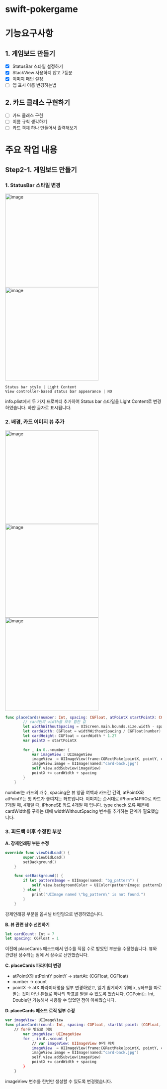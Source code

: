 # swift-pokergame

# 기능요구사항
## 1. 게임보드 만들기
- [x] StatusBar 스타일 설정하기
- [x] StackView 사용하지 않고 7등분
- [x] 이미지 패턴 설정
- [ ] 앱 표시 이름 변경하는법

## 2. 카드 클래스 구현하기
- [ ] 카드 클래스 구현
- [ ] 이름 규칙 생각하기
- [ ] 카드 객체 하나 만들어서 출력해보기

 # 주요 작업 내용
 ## Step2-1. 게임보드 만들기
 ### 1. StatusBar 스타일 변경
 <img width="300" alt="image" src="https://user-images.githubusercontent.com/70703326/224629397-d78aa90d-1453-401e-ae80-fb1635a11b1e.png">  
<img width="300" alt="image" src="https://user-images.githubusercontent.com/70703326/224628660-d23e7bc8-6262-4575-9cf3-47e3e8c4386d.png">   

```
Status bar style | Light Content
View controller-based status bar appearance | NO
```
info.plist에서 두 가지 프로퍼티 추가하여 Status bar 스타일을 Light Content로 변경하였습니다. 하얀 글자로 표시됩니다.


### 2. 배경, 카드 이미지 뷰 추가
<img width="300" alt="image" src="https://user-images.githubusercontent.com/70703326/224710861-963a153b-7796-4115-a906-068f2169a6e9.png">
<img width="300" alt="image" src="https://user-images.githubusercontent.com/70703326/224733692-abc088af-f592-4e93-baf2-b16c0e8f2cc4.png">
<img width="300" alt="image" src="https://user-images.githubusercontent.com/70703326/224734282-85e435e2-bbb7-48e3-9539-f5c39a5877ad.png">


```swift
func placeCards(number: Int, spacing: CGFloat, atPointX startPointX: CGFloat, atPointY pointY: CGFloat) {
        // card만의 width를 모두 합한 값
        let widthWithoutSpacing = UIScreen.main.bounds.size.width - spacing * (CGFloat(number) + 1)
        let cardWidth: CGFloat = widthWithoutSpacing / CGFloat(number)
        let cardHeight: CGFloat = cardWidth * 1.27
        var pointX = startPointX
        
        for _ in 0..<number {
            var imageView : UIImageView
            imageView  = UIImageView(frame:CGRectMake(pointX, pointY, cardWidth, cardHeight));
            imageView.image = UIImage(named:"card-back.jpg")
            self.view.addSubview(imageView)
            pointX += cardWidth + spacing
        }
    }
```
number는 카드의 개수, spacing은 뷰 양끝 여백과 카드간 간격, atPointX와 atPointY는 첫 카드가 놓여지는 좌표입니다. 이미지는 순서대로 iPhone14PRO로 카드 7개일 때, 4개일 때, iPhoneSE 카드 4개일 때 입니다. type check 오류 때문에 cardWidth를 구하는 데애 widthWithoutSpacing 변수를 추가하는 단계가 필요했습니다.

### 3. 피드백 이후 수정한 부분
**A. 강제언래핑 부분 수정**

```swift
override func viewDidLoad() {
        super.viewDidLoad()
        setBackground()
    }
    
    func setBackground() {
        if let patternImage = UIImage(named: "bg_pattern") {
            self.view.backgroundColor = UIColor(patternImage: patternImage)
        } else {
            print("UIImage named \"bg_pattern\" is not found.")
        }
    }
```
강제언래핑 부분을 옵셔널 바인딩으로 변경하였습니다.  

**B. 뷰 관련 상수 선언하기** 
```swift
let cardCount: Int = 7
let spacing: CGFloat = 1
```
이전에 placeCards 메소드에서 인수를 직접 수로 받았던 부분을 수정했습니다. 뷰와 관련된 상수라는 점에 서 상수로 선언했습니다.

**C. placeCards 파라미터 변경**
* atPointX와 atPointY pointY -> startAt: (CGFloat, CGFloat)
* number -> count
* pointX -> atX
파라미터명을 일부 변경하였고, 읽기 쉽게하기 위해 x, y좌표를 따로 받는 것이 아닌 튜플로 하나의 좌표를 받을 수 있도록 했습니다. CGPoint는 Int, Double만 가능해서 사용할 수 없었던 점이 아쉬웠습니다. 

**D. placeCards 메소드 로직 일부 수정**
```swift
var imageView: UIImageView
func placeCards(count: Int, spacing: CGFloat, startAt point: (CGFloat, CGFloat)) {
    // for문 밖으로 이동
        var imageView: UIImageView
        for _ in 0..<count {
            // var imageView: UIImageView 본래 위치
            imageView  = UIImageView(frame:CGRectMake(pointX, pointY, cardWidth, cardHeight))
            imageView.image = UIImage(named:"card-back.jpg")
            self.view.addSubview(imageView)
            pointX += cardWidth + spacing
        }
    }
```
imageView 변수를 한번만 생성할 수 있도록 변경했습니다.  